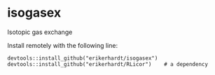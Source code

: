 # isogasex
Isotopic gas exchange

Install remotely with the following line:
```
devtools::install_github("erikerhardt/isogasex")
devtools::install_github("erikerhardt/RLicor")    # a dependency
```
